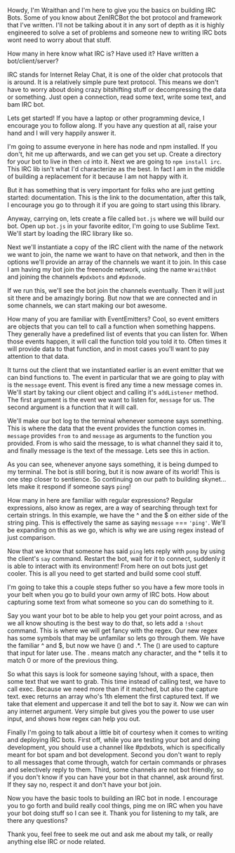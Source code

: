 Howdy, I'm Wraithan and I'm here to give you the basics on building IRC Bots. Some of you know about ZenIRCBot the bot protocol and framework that I've written. I'll not be talking about it in any sort of depth as it is highly engineered to solve a set of problems and someone new to writing IRC bots wont need to worry about that stuff.

How many in here know what IRC is? Have used it? Have written a bot/client/server?

IRC stands for Internet Relay Chat, it is one of the older chat protocols that is around. It is a relatively simple pure text protocol. This means we don't have to worry about doing crazy bitshifting stuff or decompressing the data or something. Just open a connection, read some text, write some text, and bam IRC bot.

Lets get started! If you have a laptop or other programming device, I encourage you to follow along. If you have any question at all, raise your hand and I will very happily answer it.

I'm going to assume everyone in here has node and npm installed. If you don't, hit me up afterwards, and we can get you set up. Create a directory for your bot to live in then `cd` into it. Next we are going to `npm install irc`. This IRC lib isn't what I'd characterize as the best. In fact I am in the middle of building a replacement for it because I am not happy with it.

But it has something that is very important for folks who are just getting started: documentation. This is the link to the documentation, after this talk, I encourage you go to through it if you are going to start using this library.

Anyway, carrying on, lets create a file called `bot.js` where we will build our bot. Open up `bot.js` in your favorite editor, I'm going to use Sublime Text. We'll start by loading the IRC library like so.

Next we'll instantiate a copy of the IRC client with the name of the network we want to join, the name we want to have on that network, and then in the options we'll provide an array of the channels we want it to join. In this case I am having my bot join the freenode network, using the name `WraithBot` and joining the channels `#pdxbots` and `#pdxnode`.

If we run this, we'll see the bot join the channels eventually. Then it will just sit there and be amazingly boring. But now that we are connected and in some channels, we can start making our bot awesome.

How many of you are familiar with EventEmitters? Cool, so event emitters are objects that you can tell to call a function when something happens. They generally have a predefined list of events that you can listen for. When those events happen, it will call the function told you told it to. Often times it will provide data to that function, and in most cases you'll want to pay attention to that data.

It turns out the client that we instantiated earlier is an event emitter that we can bind functions to. The event in particular that we are going to play with is the `message` event. This event is fired any time a new message comes in. We'll start by taking our client object and calling it's `addListener` method. The first argument is the event we want to listen for, `message` for us. The second argument is a function that it will call.

We'll make our bot log to the terminal whenever someone says something. This is where the data that the event provides the function comes in. `message` provides `from` `to` and `message` as arguments to the function you provided. From is who said the message, to is what channel they said it to, and finally message is the text of the message. Lets see this in action.

As you can see, whenever anyone says something, it is being dumped to my terminal. The bot is still boring, but it is now aware of its world! This is one step closer to sentience. So continuing on our path to building skynet... lets make it respond if someone says `ping`!

How many in here are familiar with regular expressions? Regular expressions, also know as regex, are a way of searching through text for certain strings. In this example, we have the ^ and the $ on either side of the string ping. This is effectively the same as saying `message` === `'ping'`. We'll be expanding on this as we go, which is why we are using regex instead of just comparison.

Now that we know that someone has said `ping` lets reply with `pong` by using the client's `say` command. Restart the bot, wait for it to connect, suddenly it is able to interact with its environment! From here on out bots just get cooler. This is all you need to get started and build some cool stuff.

I'm going to take this a couple steps futher so you have a few more tools in your belt when you go to build your own army of IRC bots. How about capturing some text from what someone so you can do something to it.

Say you want your bot to be able to help you get your point across, and as we all know shouting is the best way to do that, so lets add a `!shout` command. This is where we will get fancy with the regex. Our new regex has some symbols that may be unfamilar so lets go through them. We have the familiar ^ and $, but now we have () and .*. The () are used to capture that input for later use. The . means match any character, and the * tells it to match 0 or more of the previous thing.

So what this says is look for someone saying !shout, with a space, then some text that we want to grab. This time instead of calling test, we have to call exec. Because we need more than if it matched, but also the capture text. exec returns an array who's 1th element the first captured text. If we take that element and uppercase it and tell the bot to say it. Now we can win any internet argument. Very simple but gives you the power to use user input, and shows how regex can help you out.

Finally I'm going to talk about a little bit of courtesy when it comes to writing and deploying IRC bots. First off, while you are testing your bot and doing development, you should use a channel like #pdxbots, which is specifically meant for bot spam and bot development. Second you don't want to reply to all messages that come through, watch for certain commands or phrases and selectively reply to them. Third, some channels are not bot friendly, so if you don't know if you can have your bot in that channel, ask around first. If they say no, respect it and don't have your bot join.

Now you have the basic tools to building an IRC bot in node. I encourage you to go forth and build really cool things, ping me on IRC when you have your bot doing stuff so I can see it. Thank you for listening to my talk, are there any questions?

Thank you, feel free to seek me out and ask me about my talk, or really anything else IRC or node related.